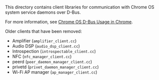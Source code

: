 This directory contains client libraries for communication with Chrome OS
system service daemons over D-Bus.

For more information, see [Chrome OS D-Bus Usage in Chrome].

Older clients that have been removed:

  * Amplifier (`amplifier_client.cc`)
  * Audio DSP (`audio_dsp_client.cc`)
  * Introspection (`introspectable_client.cc`)
  * NFC (`nfc_manager_client.cc`)
  * peerd (`peer_daemon_manager_client.cc`)
  * privetd (`privet_daemon_manager_client.cc`)
  * Wi-Fi AP manager (`ap_manager_client.cc`)

[Chrome OS D-Bus Usage in Chrome]: https://chromium.googlesource.com/chromiumos/docs/+/master/dbus_in_chrome.md
